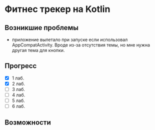 # Фитнес трекер на Kotlin

## Возникшие проблемы

- приложение вылетало при запуске если использовал AppCompatActivity. Вроде из-за отсутствия темы, но мне нужна другая тема для кнопки.

## Прогресс

- [x] 1 лаб.
- [x] 2 лаб.
- [ ] 3 лаб.
- [ ] 4 лаб.
- [ ] 5 лаб.
- [ ] 6 лаб.

## Возможности
